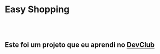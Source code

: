 <h1>Easy Shopping</h1>
<br>
<br>
<h2>Este foi um projeto que eu aprendi no <a href="https://rodolfomori.com.br/devclub/">DevClub</a></h2>

